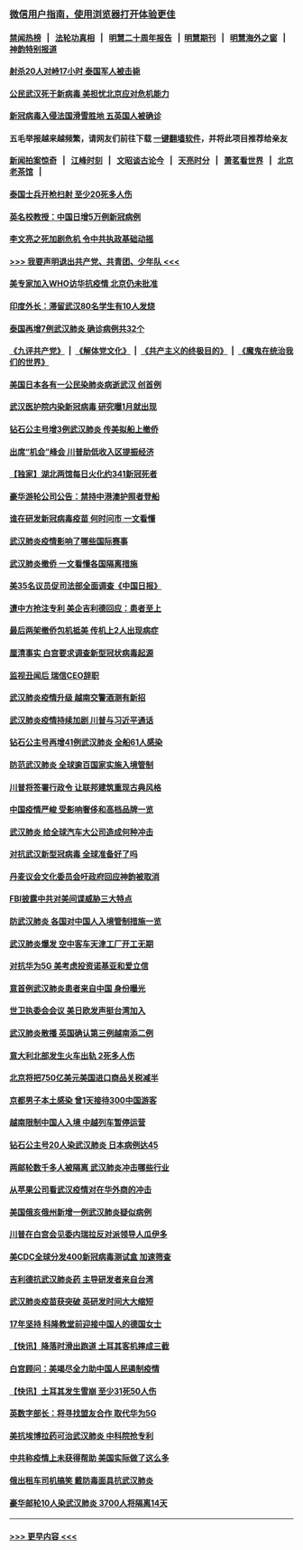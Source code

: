 ### [微信用户指南，使用浏览器打开体验更佳](https://github.com/gfw-breaker/banned-news1/blob/master/indexes/wechat-guide.md?t=0)
#### [禁闻热榜](热点新闻.md?t=0)  &nbsp;&nbsp;|&nbsp;&nbsp; [法轮功真相](https://github.com/gfw-breaker/truth/blob/master/README.md?t=0) &nbsp;&nbsp;|&nbsp;&nbsp; [明慧二十周年报告](https://github.com/gfw-breaker/mh-reports/blob/master/README.md?t=0) &nbsp;&nbsp;|&nbsp;&nbsp;[明慧期刊](https://github.com/gfw-breaker/mh-qikan) &nbsp;&nbsp;|&nbsp;&nbsp; [明慧海外之窗](https://github.com/gfw-breaker/mh-news/blob/master/README.md?t=0) &nbsp;&nbsp;|&nbsp;&nbsp; [神韵特别报道](https://github.com/gfw-breaker/mh-news/blob/master/shenyun.md?t=0)
#### [射杀20人对峙17小时 泰国军人被击毙](../pages/nsc418/n11854869.md?t=02091333) 
#### [公民武汉死于新病毒 美担忧北京应对危机能力](../pages/nsc418/n11854331.md?t=02091333) 
#### [新冠病毒入侵法国滑雪胜地 五英国人被确诊](../pages/nsc418/n11854307.md?t=02091333) 
#### 五毛举报越来越频繁，请网友们前往下载 [一键翻墙软件](https://github.com/gfw-breaker/ssr-accounts)，并将此项目推荐给亲友
#### [新闻拍案惊奇](https://github.com/gfw-breaker/banned-news1/blob/master/pages/link4.md) &nbsp;&nbsp;|&nbsp;&nbsp; [江峰时刻](https://github.com/gfw-breaker/banned-news1/blob/master/pages/link4.md) &nbsp;&nbsp;|&nbsp;&nbsp; [文昭谈古论今](https://github.com/gfw-breaker/banned-news1/blob/master/pages/link4.md) &nbsp;&nbsp;|&nbsp;&nbsp; [天亮时分](https://github.com/gfw-breaker/banned-news1/blob/master/pages/link4.md) &nbsp;&nbsp;|&nbsp;&nbsp; [萧茗看世界](https://github.com/gfw-breaker/banned-news1/blob/master/pages/link4.md) &nbsp;&nbsp;|&nbsp;&nbsp; [北京老茶馆](https://github.com/gfw-breaker/banned-news1/blob/master/pages/link4.md) &nbsp;&nbsp;|&nbsp;&nbsp; 
#### [泰国士兵开枪扫射 至少20死多人伤](../pages/nsc418/n11854276.md?t=02091333) 
#### [英名校教授：中国日增5万例新冠病例](../pages/nsc418/n11854174.md?t=02091333) 
#### [李文亮之死加剧危机 令中共执政基础动摇](../pages/nsc418/n11854003.md?t=02091333) 
#### [>>> 我要声明退出共产党、共青团、少年队 <<<](https://github.com/begood0513/goodnews/blob/master/quit/letter.md) 
#### [美专家加入WHO访华抗疫情 北京仍未批准](../pages/nsc418/n11854043.md?t=02091333) 
#### [印度外长：滞留武汉80名学生有10人发烧](../pages/nsc418/n11853821.md?t=02091333) 
#### [泰国再增7例武汉肺炎 确诊病例共32个](../pages/nsc418/n11853808.md?t=02091333) 
#### [《九评共产党》](https://github.com/begood0513/9ping.md/blob/master/README.md) &nbsp;|&nbsp; [《解体党文化》](../../../../jtdwh.md/blob/master/README.md)  &nbsp;|&nbsp; [《共产主义的终极目的》](../../../../gczydzjmd.md/blob/master/README.md) &nbsp;|&nbsp; [《魔鬼在统治我们的世界》](../../../../mgztzwmdsj.md/blob/master/README.md) 
#### [美国日本各有一公民染肺炎病逝武汉 创首例](../pages/nsc418/n11853509.md?t=02091333) 
#### [武汉医护院内染新冠病毒 研究曝1月就出现](../pages/nsc418/n11852928.md?t=02091333) 
#### [钻石公主号增3例武汉肺炎 传美拟船上撤侨](../pages/nsc418/n11853240.md?t=02091333) 
#### [出席“机会”峰会 川普助低收入区提振经济](../pages/nsc418/n11853232.md?t=02091333) 
#### [【独家】湖北两馆每日火化约341新冠死者](../pages/nsc418/n11845444.md?t=02091333) 
#### [豪华游轮公司公告：禁持中港澳护照者登船](../pages/nsc418/n11852761.md?t=02091333) 
#### [谁在研发新冠病毒疫苗 何时问市 一文看懂](../pages/nsc418/n11852840.md?t=02091333) 
#### [武汉肺炎疫情影响了哪些国际赛事](../pages/nsc418/n11852441.md?t=02091333) 
#### [武汉肺炎撤侨 一文看懂各国隔离措施](../pages/nsc418/n11844216.md?t=02091333) 
#### [美35名议员促司法部全面调查《中国日报》](../pages/nsc418/n11852435.md?t=02091333) 
#### [遭中方抢注专利 美企吉利德回应：患者至上](../pages/nsc418/n11852037.md?t=02091333) 
#### [最后两架撤侨包机抵美 传机上2人出现病症](../pages/nsc418/n11852173.md?t=02091333) 
#### [厘清事实 白宫要求调查新型冠状病毒起源](../pages/nsc418/n11852106.md?t=02091333) 
#### [监视丑闻后 瑞信CEO辞职](../pages/nsc418/n11852127.md?t=02091333) 
#### [武汉肺炎疫情升级 越南交警酒测有新招](../pages/nsc418/n11851632.md?t=02091333) 
#### [武汉肺炎疫情持续加剧 川普与习近平通话](../pages/nsc418/n11851613.md?t=02091333) 
#### [钻石公主号再增41例武汉肺炎 全船61人感染](../pages/nsc418/n11850401.md?t=02091333) 
#### [防范武汉肺炎 全球逾百国家实施入境管制](../pages/nsc418/n11850557.md?t=02091333) 
#### [川普将签署行政令 让联邦建筑重现古典风格](../pages/nsc418/n11850654.md?t=02091333) 
#### [中国疫情严峻 受影响奢侈和高档品牌一览](../pages/nsc418/n11850319.md?t=02091333) 
#### [武汉肺炎 给全球汽车大公司造成何种冲击](../pages/nsc418/n11850056.md?t=02091333) 
#### [对抗武汉新型冠病毒 全球准备好了吗](../pages/nsc418/n11850142.md?t=02091333) 
#### [丹麦议会文化委员会吁政府回应神韵被取消](../pages/nsc418/n11849312.md?t=02091333) 
#### [FBI披露中共对美间谍威胁三大特点](../pages/nsc418/n11849700.md?t=02091333) 
#### [防武汉肺炎 各国对中国人入境管制措施一览](../pages/nsc418/n11838726.md?t=02091333) 
#### [武汉肺炎爆发 空中客车天津工厂开工无期](../pages/nsc418/n11849634.md?t=02091333) 
#### [对抗华为5G 美考虑投资诺基亚和爱立信](../pages/nsc418/n11849510.md?t=02091333) 
#### [意首例武汉肺炎患者来自中国 身份曝光](../pages/nsc418/n11849454.md?t=02091333) 
#### [世卫执委会会议 美日欧发声挺台湾加入](../pages/nsc418/n11849433.md?t=02091333) 
#### [武汉肺炎散播 英国确认第三例越南添二例](../pages/nsc418/n11849439.md?t=02091333) 
#### [意大利北部发生火车出轨 2死多人伤](../pages/nsc418/n11848999.md?t=02091333) 
#### [北京将把750亿美元美国进口商品关税减半](../pages/nsc418/n11848896.md?t=02091333) 
#### [京都男子本土感染 曾1天接待300中国游客](../pages/nsc418/n11848641.md?t=02091333) 
#### [越南限制中国人入境 中越列车暂停运营](../pages/nsc418/n11847844.md?t=02091333) 
#### [钻石公主号20人染武汉肺炎 日本病例达45](../pages/nsc418/n11847823.md?t=02091333) 
#### [两邮轮数千多人被隔离 武汉肺炎冲击哪些行业](../pages/nsc418/n11847456.md?t=02091333) 
#### [从苹果公司看武汉疫情对在华外商的冲击](../pages/nsc418/n11847586.md?t=02091333) 
#### [美国俄亥俄州新增一例武汉肺炎疑似病例](../pages/nsc418/n11847714.md?t=02091333) 
#### [川普在白宫会见委内瑞拉反对派领导人瓜伊多](../pages/nsc418/n11847391.md?t=02091333) 
#### [美CDC全球分发400新冠病毒测试盒 加速筛查](../pages/nsc418/n11847260.md?t=02091333) 
#### [吉利德抗武汉肺炎药 主导研发者来自台湾](../pages/nsc418/n11847064.md?t=02091333) 
#### [武汉肺炎疫苗获突破 英研发时间大大缩短](../pages/nsc418/n11846915.md?t=02091333) 
#### [17年坚持 科隆教堂前迎接中国人的德国女士](../pages/nsc418/n11846781.md?t=02091333) 
#### [【快讯】降落时滑出跑道 土耳其客机摔成三截](../pages/nsc418/n11847021.md?t=02091333) 
#### [白宫顾问：美竭尽全力助中国人民遏制疫情](../pages/nsc418/n11846756.md?t=02091333) 
#### [【快讯】土耳其发生雪崩 至少31死50人伤](../pages/nsc418/n11846680.md?t=02091333) 
#### [英数字部长：将寻找盟友合作 取代华为5G](../pages/nsc418/n11846485.md?t=02091333) 
#### [美抗埃博拉药可治武汉肺炎 中科院抢专利](../pages/nsc418/n11846409.md?t=02091333) 
#### [中共称疫情上未获得帮助 美国实际做了这么多](../pages/nsc418/n11846008.md?t=02091333) 
#### [俄出租车司机搞笑 戴防毒面具抗武汉肺炎](../pages/nsc418/n11845703.md?t=02091333) 
#### [豪华邮轮10人染武汉肺炎 3700人将隔离14天](../pages/nsc418/n11845543.md?t=02091333) 

----
#### [ >>> 更早内容 <<< ](../indexes/nsc418-earlier.md)
